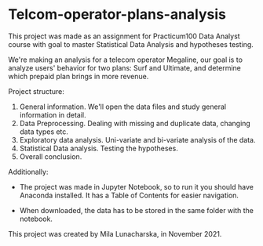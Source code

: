 # Telcom-operator-plans-analysis
This project was made as an assignment for Practicum100 Data Analyst course with goal to master Statistical Data Analysis and hypotheses testing.

We're making an analysis for a telecom operator Megaline, our goal is to analyze users' behavior for two plans: Surf and Ultimate, and determine which prepaid plan brings in more revenue.

Project structure:

1. General information. We'll open the data files and study general information in detail.
2. Data Preprocessing. Dealing with missing and duplicate data, changing data types etc.
3. Exploratory data analysis. Uni-variate and bi-variate analysis of the data.
4. Statistical Data analysis. Testing the hypotheses.
5. Overall conclusion.

Additionally:
* The project was made in Jupyter Notebook, so to run it you should have Anaconda installed. It has a Table of Contents for easier navigation.

* When downloaded, the data has to be stored in the same folder with the notebook.

This project was created by Mila Lunacharska, in November 2021.
